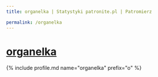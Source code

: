 ```yaml
---
title: organelka | Statystyki patronite.pl | Patromierz

permalink: /organelka
---
```


# [organelka](https://patronite.pl/organelka)

{% include profile.md name="organelka" prefix="o" %}
